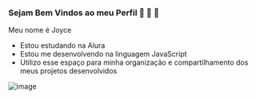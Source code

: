 ### Sejam Bem Vindos ao meu Perfil 💙 🌆 💙

Meu nome é Joyce 

- Estou estudando na Alura
- Estou me desenvolvendo na linguagem JavaScript
- Utilizo esse espaço para minha organização e
compartilhamento dos meus projetos desenvolvidos
 
![image](https://github.com/user-attachments/assets/3220f267-a579-43f6-9a88-379bd5e859b3)



  

